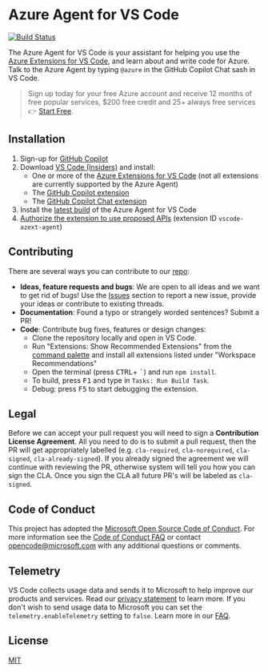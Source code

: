 # Azure Agent for VS Code

<!-- region exclude-from-marketplace -->

[![Build Status](https://dev.azure.com/ms-azuretools/AzCode/_apis/build/status%2Fmicrosoft.vscode-azure-agent?branchName=main)](https://dev.azure.com/ms-azuretools/AzCode/_build/latest?definitionId=45&branchName=main)

<!-- endregion exclude-from-marketplace -->

The Azure Agent for VS Code is your assistant for helping you use the [Azure Extensions for VS Code](https://code.visualstudio.com/docs/azure/extensions), and learn about and write code for Azure. Talk to the Azure Agent by typing `@azure` in the GitHub Copilot Chat sash in VS Code.

> Sign up today for your free Azure account and receive 12 months of free popular services, $200 free credit and 25+ always free services 👉 [Start Free](https://azure.microsoft.com/free/open-source).

## Installation

1. Sign-up for [GitHub Copilot](https://github.com/features/copilot)
1. Download [VS Code (Insiders)](https://code.visualstudio.com/insiders/) and install:
   - One or more of the [Azure Extensions for VS Code](https://code.visualstudio.com/docs/azure/extensions) (not all extensions are currently supported by the Azure Agent)
   - The [GitHub Copilot extension](https://marketplace.visualstudio.com/items?itemName=GitHub.copilot)
   - The [GitHub Copilot Chat extension](https://marketplace.visualstudio.com/items?itemName=GitHub.copilot-chat)
1. Install the [latest build](https://dev.azure.com/ms-azuretools/AzCode/_build/latest?definitionId=45&branchName=main) of the Azure Agent for VS Code
1. [Authorize the extension to use proposed APIs](https://code.visualstudio.com/api/advanced-topics/using-proposed-api#sharing-extensions-using-the-proposed-api) (extension ID `vscode-azext-agent`)

<!-- region exclude-from-marketplace -->

## Contributing

There are several ways you can contribute to our [repo](https://github.com/microsoft/vscode-azure-agent):

* **Ideas, feature requests and bugs**: We are open to all ideas and we want to get rid of bugs! Use the [Issues](https://github.com/microsoft/vscode-azure-agent/issues) section to report a new issue, provide your ideas or contribute to existing threads.
* **Documentation**: Found a typo or strangely worded sentences? Submit a PR!
* **Code**: Contribute bug fixes, features or design changes:
  * Clone the repository locally and open in VS Code.
  * Run "Extensions: Show Recommended Extensions" from the [command palette](https://code.visualstudio.com/docs/getstarted/userinterface#_command-palette) and install all extensions listed under "Workspace Recommendations"
  * Open the terminal (press <kbd>CTRL</kbd>+ <kbd>\`</kbd>) and run `npm install`.
  * To build, press <kbd>F1</kbd> and type in `Tasks: Run Build Task`.
  * Debug: press <kbd>F5</kbd> to start debugging the extension.

## Legal

Before we can accept your pull request you will need to sign a **Contribution License Agreement**. All you need to do is to submit a pull request, then the PR will get appropriately labelled (e.g. `cla-required`, `cla-norequired`, `cla-signed`, `cla-already-signed`). If you already signed the agreement we will continue with reviewing the PR, otherwise system will tell you how you can sign the CLA. Once you sign the CLA all future PR's will be labeled as `cla-signed`.

## Code of Conduct

This project has adopted the [Microsoft Open Source Code of Conduct](https://opensource.microsoft.com/codeofconduct/). For more information see the [Code of Conduct FAQ](https://opensource.microsoft.com/codeofconduct/faq/) or contact [opencode@microsoft.com](mailto:opencode@microsoft.com) with any additional questions or comments.

<!-- endregion exclude-from-marketplace -->

## Telemetry

VS Code collects usage data and sends it to Microsoft to help improve our products and services. Read our [privacy statement](https://go.microsoft.com/fwlink/?LinkID=528096&clcid=0x409) to learn more. If you don't wish to send usage data to Microsoft you can set the `telemetry.enableTelemetry` setting to `false`. Learn more in our [FAQ](https://code.visualstudio.com/docs/supporting/faq#_how-to-disable-telemetry-reporting).

## License

[MIT](LICENSE.md)
